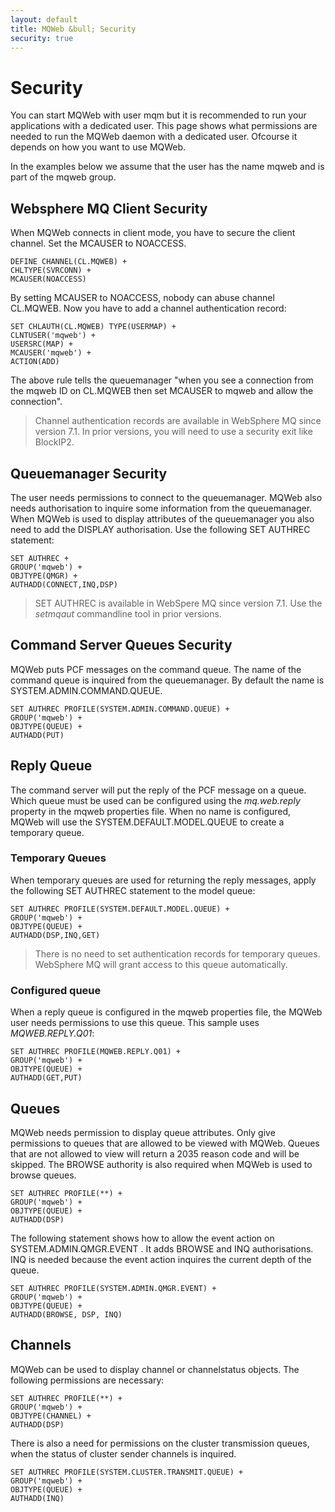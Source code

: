 ```yaml
---
layout: default
title: MQWeb &bull; Security
security: true
---
```


Security
========
You can start MQWeb with user mqm but it is recommended to run your applications
with a dedicated user. This page shows what permissions are needed to run the
MQWeb daemon with a dedicated user. Ofcourse it depends on how you want to use
MQWeb.

In the examples below we assume that the user has the name mqweb and is part of
the mqweb group.

Websphere MQ Client Security
----------------------------
When MQWeb connects in client mode, you have to secure the client channel. Set
the MCAUSER to NOACCESS.

    DEFINE CHANNEL(CL.MQWEB) +
    CHLTYPE(SVRCONN) +
    MCAUSER(NOACCESS)

By setting MCAUSER to NOACCESS, nobody can abuse channel CL.MQWEB.
Now you have to add a channel authentication record:

    SET CHLAUTH(CL.MQWEB) TYPE(USERMAP) +
    CLNTUSER('mqweb') +
    USERSRC(MAP) +
    MCAUSER('mqweb') +
    ACTION(ADD)

The above rule tells the queuemanager "when you see a connection from the mqweb
ID on CL.MQWEB then set MCAUSER to mqweb and allow the connection".

>Channel authentication records are available in WebSphere MQ since version 7.1.
>In prior versions, you will need to use a security exit like BlockIP2.

Queuemanager Security
---------------------
The user needs permissions to connect to the queuemanager. MQWeb also
needs authorisation to inquire some information from the queuemanager.
When MQWeb is used to display attributes of the queuemanager you also need
to add the DISPLAY authorisation. Use the following SET AUTHREC statement:


    SET AUTHREC +
    GROUP('mqweb') +
    OBJTYPE(QMGR) +
    AUTHADD(CONNECT,INQ,DSP)

>SET AUTHREC is available in WebSpere MQ since version 7.1. Use the *setmqaut*
>commandline tool in prior versions.


Command Server Queues Security
------------------------------
MQWeb puts PCF messages on the command queue. The name of the command queue
is inquired from the queuemanager. By default the name is
SYSTEM.ADMIN.COMMAND.QUEUE.

    SET AUTHREC PROFILE(SYSTEM.ADMIN.COMMAND.QUEUE) +
    GROUP('mqweb') +
    OBJTYPE(QUEUE) +
    AUTHADD(PUT)

Reply Queue
-----------
The command server will put the reply of the PCF message on a queue.
Which queue must be used can be configured using the *mq.web.reply* property
in the mqweb properties file. When no name is configured, MQWeb will use the
SYSTEM.DEFAULT.MODEL.QUEUE to create a temporary queue.

### Temporary Queues
When temporary queues are used for returning the reply messages, apply the
following SET AUTHREC statement to the model queue:

    SET AUTHREC PROFILE(SYSTEM.DEFAULT.MODEL.QUEUE) +
    GROUP('mqweb') +
    OBJTYPE(QUEUE) +
    AUTHADD(DSP,INQ,GET)

> There is no need to set authentication records for temporary queues. WebSphere
> MQ will grant access to this queue automatically.

### Configured queue
When a reply queue is configured in the mqweb properties file, the MQWeb user needs
permissions to use this queue. This sample uses *MQWEB.REPLY.Q01*:

    SET AUTHREC PROFILE(MQWEB.REPLY.Q01) +
    GROUP('mqweb') +
    OBJTYPE(QUEUE) +
    AUTHADD(GET,PUT)

Queues
------
MQWeb needs permission to display queue attributes. Only give permissions
to queues that are allowed to be viewed with MQWeb. Queues that are not
allowed to view will return a 2035 reason code and will be skipped. The
BROWSE authority is also required when MQWeb is used to browse queues.

    SET AUTHREC PROFILE(**) +
    GROUP('mqweb') +
    OBJTYPE(QUEUE) +
    AUTHADD(DSP)


The following statement shows how to allow the event action on
SYSTEM.ADMIN.QMGR.EVENT . It adds BROWSE and INQ authorisations. INQ
is needed because the event action inquires the current depth of the queue.

    SET AUTHREC PROFILE(SYSTEM.ADMIN.QMGR.EVENT) +
    GROUP('mqweb') +
    OBJTYPE(QUEUE) +
    AUTHADD(BROWSE, DSP, INQ)

Channels
--------
MQWeb can be used to display channel or channelstatus objects. The
following permissions are necessary:

    SET AUTHREC PROFILE(**) +
    GROUP('mqweb') +
    OBJTYPE(CHANNEL) +
    AUTHADD(DSP)

There is also a need for permissions on the cluster transmission
queues, when the status of cluster sender channels is inquired.

    SET AUTHREC PROFILE(SYSTEM.CLUSTER.TRANSMIT.QUEUE) +
    GROUP('mqweb') +
    OBJTYPE(QUEUE) +
    AUTHADD(INQ)
